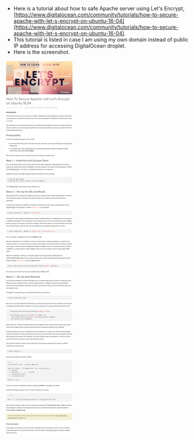 * Here is a tutorial about how to safe Apache server using Let's Encrypt, [https://www.digitalocean.com/community/tutorials/how-to-secure-apache-with-let-s-encrypt-on-ubuntu-16-04](https://www.digitalocean.com/community/tutorials/how-to-secure-apache-with-let-s-encrypt-on-ubuntu-16-04).
* This tutorial is listed in case I am using my own domain instead of public IP address for accessing DigitalOcean droplet.
* Here is the screenshot.

![./20161030-0230-gmt+2-secure-apache2-with-lets-encrypt-1.png](./20161030-0230-gmt+2-secure-apache2-with-lets-encrypt-1.png)